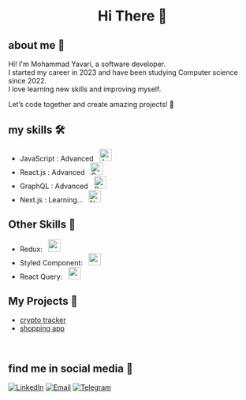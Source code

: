 <h1 align="center">Hi There 👋</h1>



## about me 📌
Hi! I'm Mohammad Yavari, a software developer. <br>
I started my career in 2023 and have been studying Computer science since 2022. <br>
I love learning new skills and improving myself. 

Let’s code together and create amazing projects! 🌟


## my skills 🛠️
<ul>
<!--   <li>HTML / CSS : Advanced &nbsp; <img src="https://skillicons.dev/icons?i=html,css" alt="HTML/CSS" width="30" height="30"></li> -->
  
  <li>JavaScript : Advanced &nbsp; <img src="https://skillicons.dev/icons?i=js" alt="JavaScript" width="25" height="25"></li>
<!--     <li>Tailwind CSS : Advanced &nbsp; <img src="https://skillicons.dev/icons?i=tailwind" alt="Tailwind CSS" width="25" height="25"></li> -->
  <li>React.js : Advanced &nbsp; <img src="https://skillicons.dev/icons?i=react" alt="React.js" width="25" height="25"></li>
  <li>GraphQL : Advanced &nbsp; <img src="https://skillicons.dev/icons?i=graphql" alt="React.js" width="25" height="25"></li> 
  <li>Next.js  : Learning... &nbsp; <img src="https://skillicons.dev/icons?i=nextjs" alt="Next.js" width="25" height="25"></li>
<!--    <li>TypeScript : Learning... &nbsp; <img src="https://skillicons.dev/icons?i=typescript" alt="TypeScript" width="25" height="25"></li>  -->

  
  
</ul>

<h2>Other Skills 🧰</h2>
<ul>
  <!--    <li>Sass: &nbsp; <img src="https://skillicons.dev/icons?i=sass" alt="redux" width="25" height="25"></li> -->
  <li>Redux: &nbsp; <img src="https://skillicons.dev/icons?i=redux" alt="redux" width="25" height="25"></li>
  <li>Styled Component: &nbsp; <img src="https://skillicons.dev/icons?i=styledcomponents" alt="redux" width="25" height="25"></li>
  <li>React Query: &nbsp; <img src="https://miro.medium.com/v2/resize:fit:1400/1*elhu-42TzQEdsFjKDbQhhA.png" alt="react query" width="25" height="25"></li>

</ul>


## My Projects 🚀
- [crypto tracker](https://react-crypto-app-mu-dusky.vercel.app/)
- [shopping app](https://react-shopping-app-beta.vercel.app/) 



<br>

## find me in social media 🔎
<a href="https://www.linkedin.com/in/mmd-yavarii">![LinkedIn](https://img.shields.io/badge/LinkedIn-mmd_yavarii-0A66C2)</a> 
<a href="mailto:mdyavarii@gmail.com">![Email](https://img.shields.io/badge/Email-mdyavarii@gmail.com-0072C6)</a>
<a href="https://t.me/mmd_yavarii">![Telegram](https://img.shields.io/badge/Telegram-mmd_yavarii-0088CC)</a>


